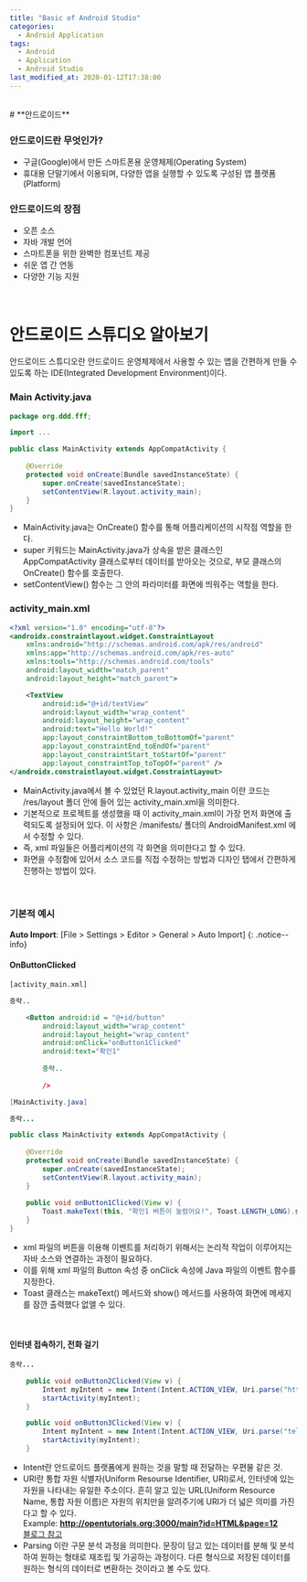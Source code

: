 ```yaml
---
title: "Basic of Android Studio"
categories:
  - Android Application
tags:
  - Android
  - Application
  - Android Studio
last_modified_at: 2020-01-12T17:38:00
---
```

<br>
# **안드로이드**

### 안드로이드란 무엇인가?
  * 구글(Google)에서 만든 스마트폰용 운영체제(Operating System)
  * 휴대용 단말기에서 이용되며, 다양한 앱을 실행할 수 있도록 구성된 앱 플랫폼(Platform)

### 안드로이드의 장점
  * 오픈 소스
  * 자바 개발 언어
  * 스마트폰을 위한 완벽한 컴포넌트 제공
  * 쉬운 앱 간 연동
  * 다양한 기능 지원

<br>

# **안드로이드 스튜디오 알아보기**
안드로이드 스튜디오란 안드로이드 운영체제에서 사용할 수 있는 앱을 간편하게 만들 수 있도록 하는 IDE(Integrated Development Environment)이다.

### Main Activity.java
```java
package org.ddd.fff;

import ...

public class MainActivity extends AppCompatActivity {
    
    @Override
    protected void onCreate(Bundle savedInstanceState) {
        super.onCreate(savedInstanceState);
        setContentView(R.layout.activity_main);
    }
}
```
  * MainActivity.java는 OnCreate() 함수를 통해 어플리케이션의 시작점 역할을 한다.
  * super 키워드는 MainActivity.java가 상속을 받은 클래스인 AppCompatActivity 클래스로부터 데이터를 받아오는 것으로, 부모 클래스의 OnCreate() 함수를 호출한다.
  * setContentView() 함수는 그 안의 파라미터를 화면에 띄워주는 역할을 한다. 

### activity_main.xml
```xml
<?xml version="1.0" encoding="utf-8"?>
<androidx.constraintlayout.widget.ConstraintLayout
    xmlns:android="http://schemas.android.com/apk/res/android"
    xmlns:app="http://schemas.android.com/apk/res-auto"
    xmlns:tools="http://schemas.android.com/tools"
    android:layout_width="match_parent"
    android:layout_height="match_parent">

    <TextView
        android:id="@+id/textView"
        android:layout_width="wrap_content"
        android:layout_height="wrap_content"
        android:text="Hello World!"
        app:layout_constraintBottom_toBottomOf="parent"
        app:layout_constraintEnd_toEndOf="parent"
        app:layout_constraintStart_toStartOf="parent"
        app:layout_constraintTop_toTopOf="parent" />
</androidx.constraintlayout.widget.ConstraintLayout>
```
  * MainActivity.java에서 볼 수 있었던 R.layout.activity_main 이란 코드는 /res/layout 폴더 안에 들어 있는 activity_main.xml을 의미한다.
  * 기본적으로 프로젝트를 생성했을 때 이 activity_main.xml이 가장 먼저 화면에 출력되도록 설정되어 있다. 이 사항은 /manifests/ 폴더의 AndroidManifest.xml 에서 수정할 수 있다.
  * 즉, xml 파일들은 어플리케이션의 각 화면을 의미한다고 할 수 있다.
  * 화면을 수정함에 있어서 소스 코드를 직접 수정하는 방법과 디자인 탭에서 간편하게 진행하는 방법이 있다.

<br>

### **기본적 예시**
**Auto Import**: [File > Settings > Editor > General > Auto Import]
{: .notice--info}
#### OnButtonClicked

```xml
[activity_main.xml]

중략..

    <Button android:id = "@+id/button"
        android:layout_width="wrap_content"
        android:layout_height="wrap_content"
        android:onClick="onButton1Clicked"
        android:text="확인1"
        
        중략..
        
        />
```
```java
[MainActivity.java]

중략...

public class MainActivity extends AppCompatActivity {
    
    @Override
    protected void onCreate(Bundle savedInstanceState) {
        super.onCreate(savedInstanceState);
        setContentView(R.layout.activity_main);
    }
    
    public void onButton1Clicked(View v) {
        Toast.makeText(this, "확인1 버튼이 눌렸어요!", Toast.LENGTH_LONG).show.();
    }
}
```
  * xml 파일의 버튼을 이용해 이벤트를 처리하기 위해서는 논리적 작업이 이루어지는 자바 소스와 연결하는 과정이 필요하다.
  * 이를 위해 xml 파일의 Button 속성 중 onClick 속성에 Java 파일의 이벤트 함수를 지정한다.
  * Toast 클래스는 makeText() 메서드와 show() 메서드를 사용하여 화면에 메세지를 잠깐 출력했다 없앨 수 있다.

<br>

#### 인터넷 접속하기, 전화 걸기

```java
중략...

    public void onButton2Clicked(View v) {
        Intent myIntent = new Intent(Intent.ACTION_VIEW, Uri.parse("http://m.naver.com")); // Intent란 안드로이드 플랫폼에 원하는 것을 말할 때 쓰이는 도구
        startActivity(myIntent);
    }

    public void onButton3Clicked(View v) {
        Intent myIntent = new Intent(Intent.ACTION_VIEW, Uri.parse("tel:010-1000-1000"));
        startActivity(myIntent);
    }
```
  * Intent란 안드로이드 플랫폼에게 원하는 것을 말할 때 전달하는 우편물 같은 것.
  * URI란 통합 자원 식별자(Uniform Resourse Identifier, URI)로서, 인터넷에 있는 자원을 나타내는 유일한 주소이다. 흔히 알고 있는 URL(Uniform Resource Name, 통합 자원 이름)은 자원의 위치만을 알려주기에 URI가 더 넓은 의미를 가진다고 할 수 있다.<br>Example: **http://opentutorials.org:3000/main?id=HTML&page=12** <br> [블로그 참고](https://velog.io/@jch9537/URI-URL)
  * Parsing 이란 구문 분석 과정을 의미한다. 문장이 담고 있는 데이터를 분해 및 분석하여 원하는 형태로 재조립 및 가공하는 과정이다. 다른 형식으로 저장된 데이터를 원하는 형식의 데이터로 변환하는 것이라고 볼 수도 있다.  